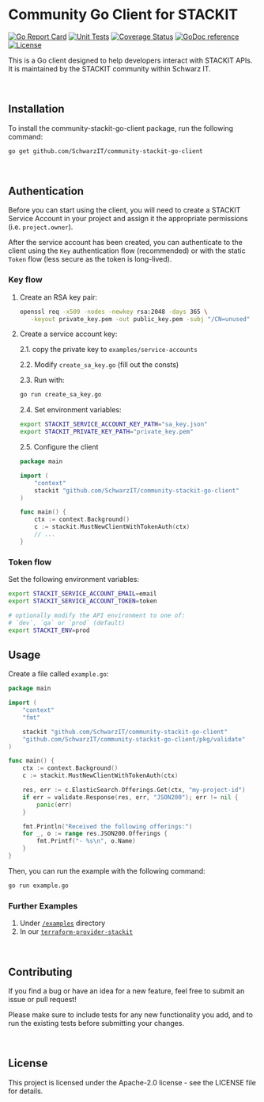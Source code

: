 # Community Go Client for STACKIT

[![Go Report Card](https://goreportcard.com/badge/github.com/SchwarzIT/community-stackit-go-client)](https://goreportcard.com/report/github.com/SchwarzIT/community-stackit-go-client) [![Unit Tests](https://github.com/SchwarzIT/community-stackit-go-client/actions/workflows/tests.yml/badge.svg)](https://github.com/SchwarzIT/community-stackit-go-client/actions/workflows/tests.yml) [![Coverage Status](https://coveralls.io/repos/github/SchwarzIT/community-stackit-go-client/badge.svg?branch=main)](https://coveralls.io/github/SchwarzIT/community-stackit-go-client?branch=main) [![GoDoc reference](https://img.shields.io/badge/godoc-reference-blue.svg)](https://pkg.go.dev/github.com/SchwarzIT/community-stackit-go-client) [![License](https://img.shields.io/badge/License-Apache_2.0-lightgray.svg)](https://opensource.org/licenses/Apache-2.0)

This is a Go client designed to help developers interact with STACKIT APIs. It is maintained by the STACKIT community within Schwarz IT.

&nbsp;

## Installation

To install the community-stackit-go-client package, run the following command:

```bash
go get github.com/SchwarzIT/community-stackit-go-client
```

&nbsp;

## Authentication

Before you can start using the client, you will need to create a STACKIT Service Account in your project and assign it the appropriate permissions (i.e. `project.owner`).

After the service account has been created, you can authenticate to the client using the `Key` authentication flow (recommended) or with the static `Token` flow (less secure as the token is long-lived).

### Key flow

1. Create an RSA key pair:

   ```bash
   openssl req -x509 -nodes -newkey rsa:2048 -days 365 \
      -keyout private_key.pem -out public_key.pem -subj "/CN=unused"
   ```

2. Create a service account key:

   2.1. copy the private key to `examples/service-accounts`

   2.2. Modify `create_sa_key.go` (fill out the consts)

   2.3. Run with:  

    ```bash
    go run create_sa_key.go
    ```

   2.4. Set environment variables:

    ```bash
    export STACKIT_SERVICE_ACCOUNT_KEY_PATH="sa_key.json"
    export STACKIT_PRIVATE_KEY_PATH="private_key.pem"
    ```

   2.5. Configure the client

    ```go
    package main
    
    import (
        "context"
        stackit "github.com/SchwarzIT/community-stackit-go-client"
    )

    func main() {
        ctx := context.Background()
        c := stackit.MustNewClientWithTokenAuth(ctx)
        // ...
    }
    ```

### Token flow

Set the following environment variables:

```bash
export STACKIT_SERVICE_ACCOUNT_EMAIL=email
export STACKIT_SERVICE_ACCOUNT_TOKEN=token

# optionally modify the API environment to one of:
# `dev`, `qa` or `prod` (default)
export STACKIT_ENV=prod
```

## Usage

Create a file called `example.go`:

```go
package main

import (
    "context"
    "fmt"

    stackit "github.com/SchwarzIT/community-stackit-go-client"
    "github.com/SchwarzIT/community-stackit-go-client/pkg/validate"
)

func main() {
    ctx := context.Background()
    c := stackit.MustNewClientWithTokenAuth(ctx)

    res, err := c.ElasticSearch.Offerings.Get(ctx, "my-project-id")
    if err = validate.Response(res, err, "JSON200"); err != nil {
        panic(err)
    }

    fmt.Println("Received the following offerings:")
    for _, o := range res.JSON200.Offerings {
        fmt.Printf("- %s\n", o.Name)
    }
}
```

Then, you can run the example with the following command:

```bash
go run example.go
```

### Further Examples

1. Under [`/examples`](https://github.com/SchwarzIT/community-stackit-go-client/tree/main/examples) directory
2. In our [`terraform-provider-stackit`](https://github.com/SchwarzIT/terraform-provider-stackit)

&nbsp;

## Contributing

If you find a bug or have an idea for a new feature, feel free to submit an issue or pull request!

Please make sure to include tests for any new functionality you add, and to run the existing tests before submitting your changes.

&nbsp;

## License

This project is licensed under the Apache-2.0 license - see the LICENSE file for details.
